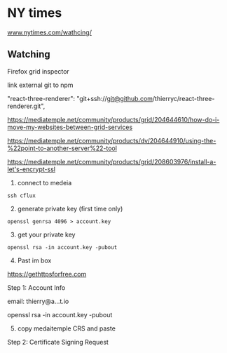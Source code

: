 # NY times

www.nytimes.com/wathcing/

## Watching

Firefox grid inspector


link external git to npm

"react-three-renderer": "git+ssh://git@github.com/thierryc/react-three-renderer.git",


https://mediatemple.net/community/products/grid/204644610/how-do-i-move-my-websites-between-grid-services


https://mediatemple.net/community/products/dv/204644910/using-the-%22point-to-another-server%22-tool



https://mediatemple.net/community/products/grid/208603976/install-a-let's-encrypt-ssl


1. connect to medeia

```
ssh cflux

```

2. generate  private key (first time only)

```
openssl genrsa 4096 > account.key

```

3. get your private key

```
openssl rsa -in account.key -pubout

```

4. Past im box

https://gethttpsforfree.com

Step 1: Account Info

email: thierry@a...t.io

openssl rsa -in account.key -pubout

5. copy medaitemple CRS and paste

Step 2: Certificate Signing Request

